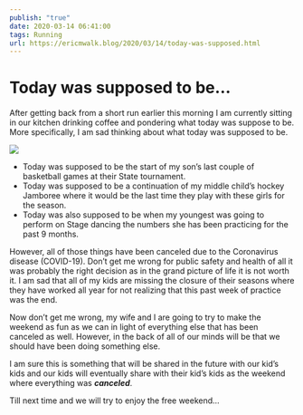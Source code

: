 ```yaml
---
publish: "true"
date: 2020-03-14 06:41:00
tags: Running
url: https://ericmwalk.blog/2020/03/14/today-was-supposed.html
---
```


# Today was supposed to be…

After getting back from a short run earlier this morning I am currently sitting in our kitchen drinking coffee and pondering what today was suppose to be. More specifically, I am sad thinking about what today was supposed to be.

![](https://ericmwalk.blog/uploads/2021/faa634e28e.jpg)

* Today was supposed to be the start of my son’s last couple of basketball games at their State tournament.
* Today was supposed to be a continuation of my middle child’s hockey Jamboree where it would be the last time they play with these girls for the season.
* Today was also supposed to be when my youngest was going to perform on Stage dancing the numbers she has been practicing for the past 9 months.

However, all of those things have been canceled due to the Coronavirus disease (COVID-19). Don’t get me wrong for public safety and health of all it was probably the right decision as in the grand picture of life it is not worth it. I am sad that all of my kids are missing the closure of their seasons where they have worked all year for not realizing that this past week of practice was the end.

Now don’t get me wrong, my wife and I are going to try to make the weekend as fun as we can in light of everything else that has been canceled as well. However, in the back of all of our minds will be that we should have been doing something else.

I am sure this is something that will be shared in the future with our kid’s kids and our kids will eventually share with their kid’s kids as the weekend where everything was ***canceled***.

Till next time and we will try to enjoy the free weekend...
